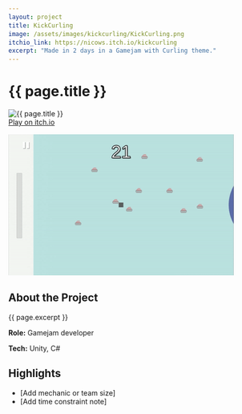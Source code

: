 ```yaml
---
layout: project
title: KickCurling
image: /assets/images/kickcurling/KickCurling.png
itchio_link: https://nicows.itch.io/kickcurling
excerpt: "Made in 2 days in a Gamejam with Curling theme."
---
```


<div class="project-container">
  <div class="project-header">
    <h1>{{ page.title }}</h1>
  </div>
  <div class="project-content">
    <div class="project-image-container">
      <div class="project-image">
        <img src="{{ page.image }}" alt="{{ page.title }}">
      </div>
      <a href="{{ page.itchio_link }}" class="itchio-button" target="_blank">
        <span>Play on itch.io</span>
      </a>
      <div class="project-image" style="margin-top:1rem;">
        <img src="/assets/images/kickcurling/KickCurling_game.gif" alt="{{ page.title }} gameplay" onerror="this.style.display='none'">
      </div>
    </div>
    <div class="project-description">
      <h2>About the Project</h2>
      <p>{{ page.excerpt }}</p>
      <p><strong>Role:</strong> Gamejam developer</p>
      <p><strong>Tech:</strong> Unity, C#</p>
      <h2>Highlights</h2>
      <ul>
        <li>[Add mechanic or team size]</li>
        <li>[Add time constraint note]</li>
      </ul>
    </div>
  </div>
</div>
